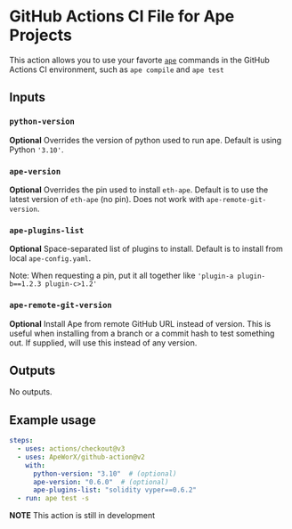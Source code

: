 # GitHub Actions CI File for Ape Projects

This action allows you to use your favorte [`ape`](https://github.com/ApeWorX/ape) commands in the GitHub Actions CI environment, such as `ape compile` and `ape test`

## Inputs

### `python-version`

**Optional** Overrides the version of python used to run ape.
Default is using Python `'3.10'`.

### `ape-version`

**Optional** Overrides the pin used to install `eth-ape`.
Default is to use the latest version of `eth-ape` (no pin).
Does not work with `ape-remote-git-version`.

### `ape-plugins-list`

**Optional** Space-separated list of plugins to install.
Default is to install from local `ape-config.yaml`.

Note: When requesting a pin, put it all together like `'plugin-a plugin-b==1.2.3 plugin-c>1.2'`

### `ape-remote-git-version`

**Optional** Install Ape from remote GitHub URL instead of version.
This is useful when installing from a branch or a commit hash to test something out.
If supplied, will use this instead of any version.

## Outputs

No outputs.

## Example usage

```yaml
steps:
  - uses: actions/checkout@v3
  - uses: ApeWorX/github-action@v2
    with:
      python-version: "3.10"  # (optional)
      ape-version: "0.6.0"  # (optional)
      ape-plugins-list: "solidity vyper==0.6.2"
  - run: ape test -s
```

**NOTE** This action is still in development
